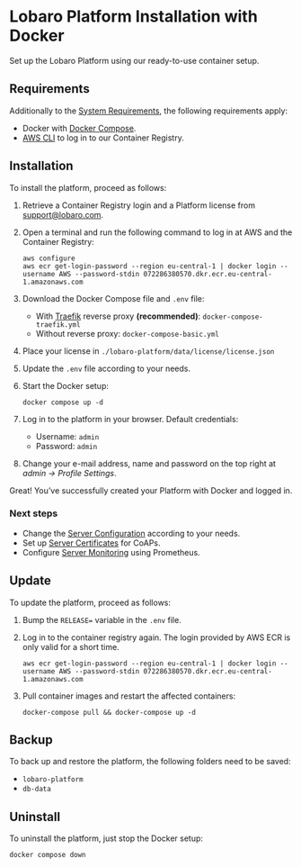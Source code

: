 # Lobaro Platform Installation with Docker

Set up the Lobaro Platform using our ready-to-use container setup.

## Requirements

Additionally to the [System Requirements](https://platform.lobaro.com/docs/installation/requirements), the following requirements apply:

- Docker with [Docker Compose](https://docs.docker.com/compose/).
- [AWS CLI](https://aws.amazon.com/de/cli/) to log in to our Container Registry.

## Installation

To install the platform, proceed as follows:

1. Retrieve a Container Registry login and a Platform license from support@lobaro.com.

1. Open a terminal and run the following command to log in at AWS and the Container Registry:

   ```
   aws configure
   aws ecr get-login-password --region eu-central-1 | docker login --username AWS --password-stdin 072286380570.dkr.ecr.eu-central-1.amazonaws.com
   ```

1. Download the Docker Compose file and `.env` file:

   - With [Traefik](https://traefik.io/traefik/) reverse proxy **(recommended)**: `docker-compose-traefik.yml`
   - Without reverse proxy: `docker-compose-basic.yml`

1. Place your license in `./lobaro-platform/data/license/license.json`

1. Update the `.env` file according to your needs.

1. Start the Docker setup:

   ```
   docker compose up -d
   ```

1. Log in to the platform in your browser. Default credentials:

   - Username: `admin`
   - Password: `admin`

1. Change your e-mail address, name and password on the top right at _admin → Profile Settings_.

Great! You’ve successfully created your Platform with Docker and logged in.

### Next steps

- Change the [Server Configuration](https://platform.lobaro.com/docs/administration/server-configuration) according to your needs.
- Set up [Server Certificates](https://platform.lobaro.com/docs/administration/server-certificates) for CoAPs.
- Configure [Server Monitoring](https://platform.lobaro.com/docs/administration/monitoring) using Prometheus.

## Update

To update the platform, proceed as follows:

1. Bump the `RELEASE=` variable in the `.env` file.

1. Log in to the container registry again. The login provided by AWS ECR is only valid for a short time.

   ```
   aws ecr get-login-password --region eu-central-1 | docker login --username AWS --password-stdin 072286380570.dkr.ecr.eu-central-1.amazonaws.com
   ```

1. Pull container images and restart the affected containers:

   ```
   docker-compose pull && docker-compose up -d
   ```

## Backup

To back up and restore the platform, the following folders need to be saved:

- `lobaro-platform`
- `db-data`

## Uninstall

To uninstall the platform, just stop the Docker setup:

```
docker compose down
```
